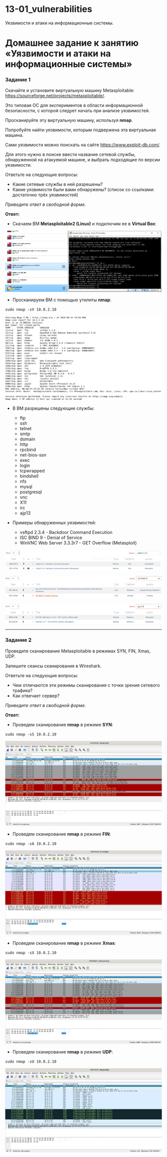 # 13-01_vulnerabilities
Уязвимости и атаки на информационные системы.
# Домашнее задание к занятию «Уязвимости и атаки на информационные системы»

### Задание 1

Скачайте и установите виртуальную машину Metasploitable: https://sourceforge.net/projects/metasploitable/.

Это типовая ОС для экспериментов в области информационной безопасности, с которой следует начать при анализе уязвимостей.

Просканируйте эту виртуальную машину, используя **nmap**.

Попробуйте найти уязвимости, которым подвержена эта виртуальная машина.

Сами уязвимости можно поискать на сайте https://www.exploit-db.com/.

Для этого нужно в поиске ввести название сетевой службы, обнаруженной на атакуемой машине, и выбрать подходящие по версии уязвимости.

Ответьте на следующие вопросы:

- Какие сетевые службы в ней разрешены?
- Какие уязвимости были вами обнаружены? (список со ссылками: достаточно трёх уязвимостей)
  
*Приведите ответ в свободной форме.*

**Ответ:**

- Скачаем ВМ **Metasploitable2 (Linux)** и подключим ее в **Virtual Box**:

<kbd>![](img/metasploitable2_virtualbox.png)</kbd>

- Просканируем ВМ с помощью утилиты **nmap**:
```
sudo nmap -sV 10.0.2.10
```
<kbd>![](img/sudo_nmap_sV_results.png)</kbd>

- В ВМ разрешены следующие службы:

  - ftp
  - ssh
  - telnet
  - smtp
  - domain
  - http
  - rpcbind
  - net-bios-ssn
  - exec
  - login
  - tcpwrapped
  - bindshell
  - nfs
  - mysql
  - postgresql
  - vnc
  - X11
  - irc
  - ajp13

- Примеры обнаруженных уязвимостей:

  - vsftpd 2.3.4 - Backdoor Command Execution
  - ISC BIND 9 - Denial of Service
  - WinVNC Web Server 3.3.3r7 - GET Overflow (Metasploit)
 
<kbd>![](img/vsftpd_2.3.4_vulnerability.png)</kbd>

<kbd>![](img/isc_bind_9.png)</kbd>

<kbd>![](img/vnc_3.3.png)</kbd>

---

### Задание 2

Проведите сканирование Metasploitable в режимах SYN, FIN, Xmas, UDP.

Запишите сеансы сканирования в Wireshark.

Ответьте на следующие вопросы:

- Чем отличаются эти режимы сканирования с точки зрения сетевого трафика?
- Как отвечает сервер?

*Приведите ответ в свободной форме.*

**Ответ:**

- Проведем сканирование **nmap** в режиме **SYN**:
```
sudo nmap -sS 10.0.2.10
```
<kbd>![](img/wireshark_syn.png)</kbd>

- Проведем сканирование **nmap** в режиме **FIN**:
```
sudo nmap -sA 10.0.2.10
```
<kbd>![](img/wireshark_fin.png)</kbd>

- Проведем сканирование **nmap** в режиме **Xmas**:
```
sudo nmap -sX 10.0.2.10
```
<kbd>![](img/wireshark_xmas.png)</kbd>

- Проведем сканирование **nmap** в режиме **UDP**:
```
sudo nmap -sU 10.0.2.10
```
<kbd>![](img/wireshark_udp.png)</kbd>
